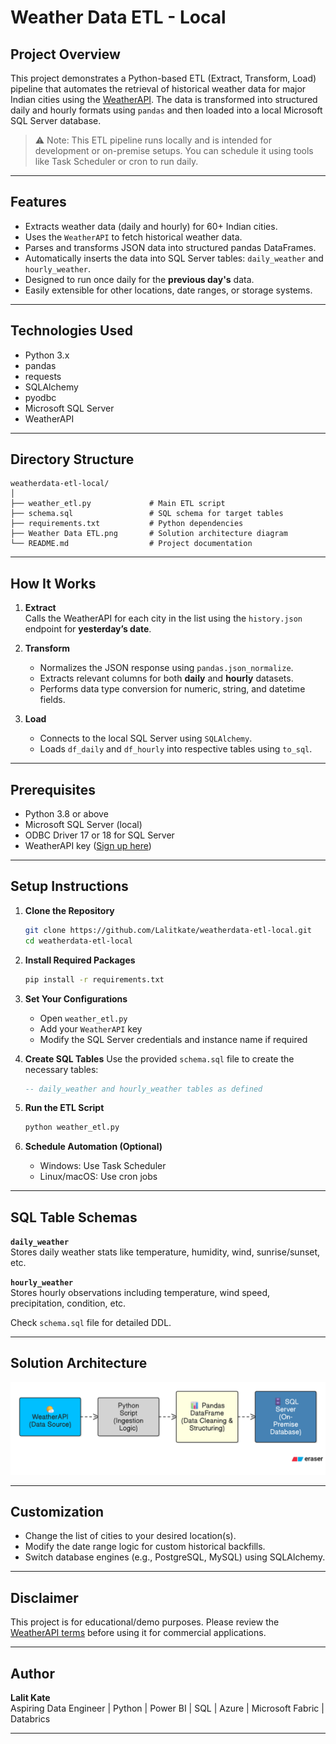 # Weather Data ETL - Local

## Project Overview

This project demonstrates a Python-based ETL (Extract, Transform, Load) pipeline that automates the retrieval of historical weather data for major Indian cities using the [WeatherAPI](https://www.weatherapi.com/). The data is transformed into structured daily and hourly formats using `pandas` and then loaded into a local Microsoft SQL Server database.

> ⚠️ Note: This ETL pipeline runs locally and is intended for development or on-premise setups. You can schedule it using tools like Task Scheduler or cron to run daily.

---

## Features

- Extracts weather data (daily and hourly) for 60+ Indian cities.
- Uses the `WeatherAPI` to fetch historical weather data.
- Parses and transforms JSON data into structured pandas DataFrames.
- Automatically inserts the data into SQL Server tables: `daily_weather` and `hourly_weather`.
- Designed to run once daily for the **previous day's** data.
- Easily extensible for other locations, date ranges, or storage systems.

---

## Technologies Used

- Python 3.x
- pandas
- requests
- SQLAlchemy
- pyodbc
- Microsoft SQL Server
- WeatherAPI

---

## Directory Structure

```
weatherdata-etl-local/
│
├── weather_etl.py             # Main ETL script
├── schema.sql                 # SQL schema for target tables
├── requirements.txt           # Python dependencies
├── Weather Data ETL.png       # Solution architecture diagram
└── README.md                  # Project documentation
```

---

## How It Works

1. **Extract**  
   Calls the WeatherAPI for each city in the list using the `history.json` endpoint for **yesterday’s date**.

2. **Transform**  
   - Normalizes the JSON response using `pandas.json_normalize`.
   - Extracts relevant columns for both **daily** and **hourly** datasets.
   - Performs data type conversion for numeric, string, and datetime fields.

3. **Load**  
   - Connects to the local SQL Server using `SQLAlchemy`.
   - Loads `df_daily` and `df_hourly` into respective tables using `to_sql`.

---

## Prerequisites

- Python 3.8 or above
- Microsoft SQL Server (local)
- ODBC Driver 17 or 18 for SQL Server
- WeatherAPI key ([Sign up here](https://www.weatherapi.com/signup.aspx))

---

## Setup Instructions

1. **Clone the Repository**
   ```bash
   git clone https://github.com/Lalitkate/weatherdata-etl-local.git
   cd weatherdata-etl-local
   ```

2. **Install Required Packages**
   ```bash
   pip install -r requirements.txt
   ```

3. **Set Your Configurations**
   - Open `weather_etl.py`
   - Add your `WeatherAPI` key
   - Modify the SQL Server credentials and instance name if required

4. **Create SQL Tables**
   Use the provided `schema.sql` file to create the necessary tables:
   ```sql
   -- daily_weather and hourly_weather tables as defined
   ```

5. **Run the ETL Script**
   ```bash
   python weather_etl.py
   ```

6. **Schedule Automation (Optional)**
   - Windows: Use Task Scheduler
   - Linux/macOS: Use cron jobs

---

## SQL Table Schemas

**`daily_weather`**  
Stores daily weather stats like temperature, humidity, wind, sunrise/sunset, etc.

**`hourly_weather`**  
Stores hourly observations including temperature, wind speed, precipitation, condition, etc.

Check `schema.sql` file for detailed DDL.

---

## Solution Architecture

![Weather Data ETL](Weather%20Data%20ETL.png)

---

## Customization

- Change the list of cities to your desired location(s).
- Modify the date range logic for custom historical backfills.
- Switch database engines (e.g., PostgreSQL, MySQL) using SQLAlchemy.

---

## Disclaimer

This project is for educational/demo purposes. Please review the [WeatherAPI terms](https://www.weatherapi.com/terms.aspx) before using it for commercial applications.

---

## Author

**Lalit Kate**  
Aspiring Data Engineer | Python | Power BI | SQL | Azure | Microsoft Fabric | Databrics

---
